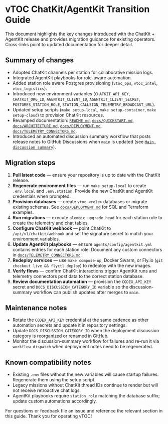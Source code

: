 # vTOC ChatKit/AgentKit Transition Guide

This document highlights the key changes introduced with the ChatKit + AgentKit release and provides migration guidance for
existing operators. Cross-links point to updated documentation for deeper detail.

## Summary of changes

- Adopted ChatKit channels per station for collaborative mission logs.
- Integrated AgentKit playbooks for role-aware automation.
- Added station role aware Postgres provisioning (`vtoc_ops`, `vtoc_intel`, `vtoc_logistics`).
- Introduced new environment variables (`CHATKIT_API_KEY`, `CHATKIT_ORG_ID`, `AGENTKIT_CLIENT_ID`, `AGENTKIT_CLIENT_SECRET`,
  `POSTGRES_STATION_ROLE`, `STATION_CALLSIGN`, `TELEMETRY_BROADCAST_URL`).
- Updated setup scripts (`make setup-local`, `make setup-container`, `make setup-cloud`) to provision ChatKit resources.
- Revamped documentation: [`README.md`](../README.md), [`docs/QUICKSTART.md`](QUICKSTART.md),
  [`docs/ARCHITECTURE.md`](ARCHITECTURE.md), [`docs/DEPLOYMENT.md`](DEPLOYMENT.md), [`docs/TELEMETRY_CONNECTORS.md`](TELEMETRY_CONNECTORS.md).
- Introduced an automated discussion summary workflow that posts release notes to GitHub Discussions when `main` is updated (see [`Main discussion summary`](workflows/main-discussion-summary.md)).

## Migration steps

1. **Pull latest code** — ensure your repository is up to date with the ChatKit release.
2. **Regenerate environment files** — run `make setup-local` to create `.env.local` and `.env.station`. Provide the new ChatKit
   and AgentKit credentials when prompted.
3. **Provision databases** — create `vtoc_<role>` databases or migrate existing schemas. See
   [`docs/DEPLOYMENT.md`](DEPLOYMENT.md#multi-station-postgres) for SQL and Terraform examples.
4. **Run migrations** — execute `alembic upgrade head` for each station role to create the telemetry and chat tables.
5. **Configure ChatKit webhook** — point ChatKit to `/api/v1/chatkit/webhook` and set the signature secret to match your
   environment variables.
6. **Update AgentKit playbooks** — ensure `agents/config/agentkit.yml` contains entries for each station role. Document any custom
   connectors in [`docs/TELEMETRY_CONNECTORS.md`](TELEMETRY_CONNECTORS.md).
7. **Redeploy services** — use `make compose-up`, Docker Swarm, or Fly.io (`git checkout live && flyctl deploy`) to redeploy with
   the new images.
8. **Verify flows** — confirm ChatKit interactions trigger AgentKit runs and telemetry connectors post data to the correct
   station database.
9. **Review documentation automation** — provision the `CODEX_API_KEY` secret and `DOCS_DISCUSSION_CATEGORY_ID` variable so the
   discussion-summary workflow can publish updates after merges to `main`.

## Maintenance notes

- Rotate the `CODEX_API_KEY` credential at the same cadence as other automation secrets and update it in repository settings.
- Update `DOCS_DISCUSSION_CATEGORY_ID` when the deployment discussion category is reorganized or renamed in GitHub.
- Monitor the discussion-summary workflow for failures and re-run it via `workflow_dispatch` when deployment notes need to be
  regenerated.

## Known compatibility notes

- Existing `.env` files without the new variables will cause startup failures. Regenerate them using the setup script.
- Legacy missions without ChatKit thread IDs continue to render but will not receive retroactive chat logs.
- AgentKit playbooks require `station_role` matching the database suffix; update custom automations accordingly.

For questions or feedback file an issue and reference the relevant section in this guide. Thank you for operating vTOC!
